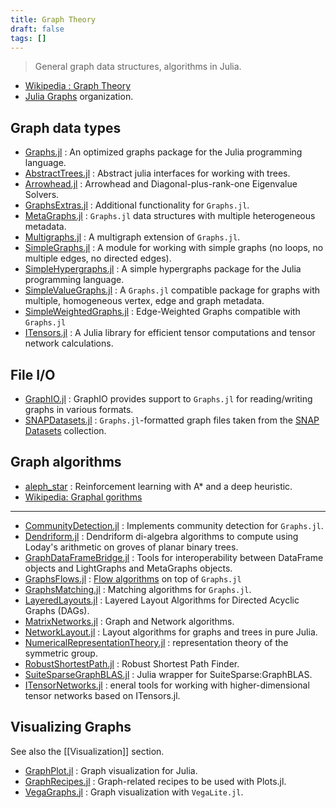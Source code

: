 ```yaml
---
title: Graph Theory
draft: false
tags: []
---
```


> General graph data structures, algorithms in Julia.

- [Wikipedia : Graph Theory](https://en.wikipedia.org/wiki/Graph_theory)
- [Julia Graphs](https://github.com/JuliaGraphs) organization.

## Graph data types

- [Graphs.jl](https://github.com/JuliaGraphs/Graphs.jl) : An optimized graphs package for the Julia programming language.
- [AbstractTrees.jl](https://github.com/JuliaCollections/AbstractTrees.jl) : Abstract julia interfaces for working with trees.
- [Arrowhead.jl](https://github.com/ivanslapnicar/Arrowhead.jl) : Arrowhead and Diagonal-plus-rank-one Eigenvalue Solvers.
- [GraphsExtras.jl](https://github.com/JuliaGraphs/GraphsExtras.jl) : Additional functionality for `Graphs.jl`.
- [MetaGraphs.jl](https://github.com/JuliaGraphs/MetaGraphs.jl) : `Graphs.jl` data structures with multiple heterogeneous metadata.
- [Multigraphs.jl](https://github.com/QuantumBFS/Multigraphs.jl) : A multigraph extension of `Graphs.jl`.
- [SimpleGraphs.jl](https://github.com/scheinerman/SimpleGraphs.jl) : A module for working with simple graphs (no loops, no multiple edges, no directed edges).
- [SimpleHypergraphs.jl](https://github.com/pszufe/SimpleHypergraphs.jl) : A simple hypergraphs package for the Julia programming language.
- [SimpleValueGraphs.jl](https://github.com/simonschoelly/SimpleValueGraphs.jl) : A `Graphs.jl` compatible package for graphs with multiple, homogeneous vertex, edge and graph metadata.
- [SimpleWeightedGraphs.jl](https://github.com/JuliaGraphs/SimpleWeightedGraphs.jl) : Edge-Weighted Graphs compatible with `Graphs.jl`
- [ITensors.jl](https://github.com/ITensor/ITensors.jl) : A Julia library for efficient tensor computations and tensor network calculations.
## File I/O

- [GraphIO.jl](https://github.com/JuliaGraphs/GraphIO.jl) : GraphIO provides support to `Graphs.jl` for reading/writing graphs in various formats.
- [SNAPDatasets.jl](https://github.com/JuliaGraphs/SNAPDatasets.jl) : `Graphs.jl`-formatted graph files taken from the [SNAP Datasets](https://snap.stanford.edu/data/index.html) collection.


## Graph algorithms

- [aleph_star](https://github.com/imagry/aleph_star) : Reinforcement learning with A* and a deep heuristic.
- [Wikipedia: Graphal gorithms](https://en.wikipedia.org/wiki/Category:Graph_algorithms)

---

- [CommunityDetection.jl](https://github.com/JuliaGraphs/CommunityDetection.jl) : Implements community detection for `Graphs.jl`.
- [Dendriform.jl](https://github.com/chakravala/Dendriform.jl) : Dendriform di-algebra algorithms to compute using Loday's arithmetic on groves of planar binary trees.
- [GraphDataFrameBridge.jl](https://github.com/JuliaGraphs/GraphDataFrameBridge.jl) : Tools for interoperability between DataFrame objects and LightGraphs and MetaGraphs objects.
- [GraphsFlows.jl](https://github.com/JuliaGraphs/GraphsFlows.jl) : [Flow algorithms](https://en.wikipedia.org/wiki/Maximum_flow_problem) on top of `Graphs.jl`
- [GraphsMatching.jl](https://github.com/JuliaGraphs/GraphsMatching.jl) : Matching algorithms for `Graphs.jl`.
- [LayeredLayouts.jl](https://github.com/oxinabox/LayeredLayouts.jl) : Layered Layout Algorithms for Directed Acyclic Graphs (DAGs).
- [MatrixNetworks.jl](https://github.com/JuliaGraphs/MatrixNetworks.jl) : Graph and Network algorithms.
- [NetworkLayout.jl](https://github.com/JuliaGraphs/NetworkLayout.jl) : Layout algorithms for graphs and trees in pure Julia.
- [NumericalRepresentationTheory.jl](https://github.com/dlfivefifty/NumericalRepresentationTheory.jl) : representation theory of the symmetric group.
- [RobustShortestPath.jl](https://github.com/chkwon/RobustShortestPath.jl) : Robust Shortest Path Finder.
- [SuiteSparseGraphBLAS.jl](https://github.com/JuliaSparse/SuiteSparseGraphBLAS.jl) : Julia wrapper for SuiteSparse:GraphBLAS.
- [ITensorNetworks.jl](https://github.com/mtfishman/ITensorNetworks.jl) : eneral tools for working with higher-dimensional tensor networks based on ITensors.jl.

## Visualizing Graphs

See also the [[Visualization]] section.

- [GraphPlot.jl](https://github.com/JuliaGraphs/GraphPlot.jl) : Graph visualization for Julia.
- [GraphRecipes.jl](https://github.com/JuliaPlots/GraphRecipes.jl) : Graph-related recipes to be used with Plots.jl.
- [VegaGraphs.jl](https://github.com/JuliaGraphs/VegaGraphs.jl) : Graph visualization with `VegaLite.jl`.

